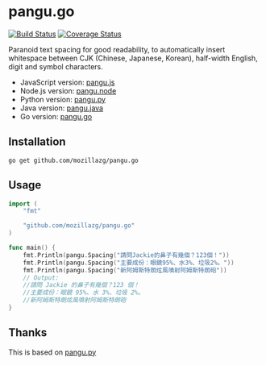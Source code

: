 # pangu.go

[![Build Status](https://travis-ci.org/mozillazg/pangu.go.svg?branch=master)](https://travis-ci.org/mozillazg/pangu.go)
[![Coverage Status](https://coveralls.io/repos/mozillazg/pangu.go/badge.svg?branch=master)](https://coveralls.io/r/mozillazg/pangu.go?branch=master)

Paranoid text spacing for good readability, to automatically insert whitespace between CJK (Chinese, Japanese, Korean), half-width English, digit and symbol characters.

* JavaScript version: [pangu.js](https://github.com/vinta/paranoid-auto-spacing>)
* Node.js version: [pangu.node](https://github.com/huei90/pangu.node)
* Python version: [pangu.py](https://github.com/vinta/pangu.py)
* Java version: [pangu.java](https://github.com/vinta/pangu.java)
* Go version: [pangu.go](https://github.com/mozillazg/pangu.go)


## Installation

```
go get github.com/mozillazg/pangu.go
```


## Usage

```go
import (
	"fmt"

	"github.com/mozillazg/pangu.go"
)

func main() {
	fmt.Println(pangu.Spacing("請問Jackie的鼻子有幾個？123個！"))
	fmt.Println(pangu.Spacing("主要成份：眼鏡95%、水3%、垃圾2%。"))
	fmt.Println(pangu.Spacing("新阿姆斯特朗炫風噴射阿姆斯特朗砲"))
	// Output:
	//請問 Jackie 的鼻子有幾個？123 個！
	//主要成份：眼鏡 95%、水 3%、垃圾 2%。
	//新阿姆斯特朗炫風噴射阿姆斯特朗砲
}
```

## Thanks

This is based on [pangu.py](https://github.com/vinta/pangu.py)
